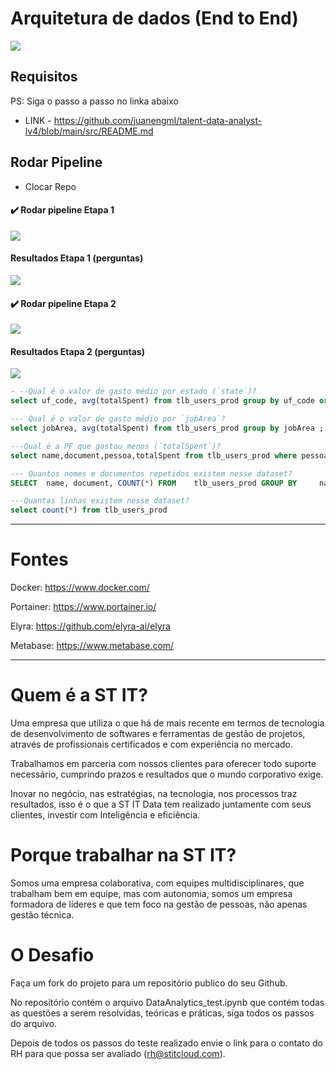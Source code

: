 # Arquitetura de dados (End to End)

![](https://github.com/juanengml/talent-data-analyst-lv4/raw/main/src/Arquitetura%20de%20Dados.png)

## Requisitos 

PS: Siga o passo a passo no linka abaixo

* LINK - https://github.com/juanengml/talent-data-analyst-lv4/blob/main/src/README.md

  
## Rodar Pipeline
  - Clocar Repo 

#### ✔️ Rodar pipeline Etapa 1

![](https://github.com/juanengml/talent-data-analyst-lv4/raw/main/Etapa%201/2021-12-11-23-43-07.gif)
  
#### Resultados Etapa 1 (perguntas)
![](https://github.com/juanengml/talent-data-analyst-lv4/raw/main/Etapa%201/Resultados%20Etapa%201.PNG)


#### ✔️ Rodar pipeline Etapa 2
![](https://github.com/juanengml/talent-data-analyst-lv4/raw/main/Etapa%202/Etapa%202%20-%20Running.gif)


#### Resultados Etapa 2 (perguntas)
![](https://github.com/juanengml/talent-data-analyst-lv4/raw/main/Etapa%202/Resultado%20Etapa%202.gif)

``` sql 
- --Qual é o valor de gasto médio por estado (`state`)?
select uf_code, avg(totalSpent) from tlb_users_prod group by uf_code order by  uf_code desc;

--- Qual é o valor de gasto médio por `jobArea`?
select jobArea, avg(totalSpent) from tlb_users_prod group by jobArea ;,

---Qual é a PF que gastou menos (`totalSpent`)?
select name,document,pessoa,totalSpent from tlb_users_prod where pessoa = 'FISICA' order by totalSpent asc limit 1;

--- Quantos nomes e documentos repetidos existem nesse dataset?
SELECT  name, document, COUNT(*) FROM    tlb_users_prod GROUP BY     name, document HAVING      COUNT(*) > 1

---Quantas linhas existem nesse dataset?
select count(*) from tlb_users_prod

```
--- 


# Fontes 

Docker: https://www.docker.com/

Portainer: https://www.portainer.io/

Elyra: https://github.com/elyra-ai/elyra

Metabase: https://www.metabase.com/




---

# Quem é a ST IT?

Uma empresa que utiliza o que há de mais recente em termos de tecnologia de desenvolvimento de softwares e ferramentas de gestão de projetos, através de profissionais certificados e com experiência no mercado.

Trabalhamos em parceria com nossos clientes para oferecer todo suporte necessário, cumprindo prazos e resultados que o mundo corporativo exige.

Inovar no negócio, nas estratégias, na tecnologia, nos processos traz resultados, isso é o que a ST IT Data tem realizado juntamente com seus clientes, investir com Inteligência e eficiência.




# Porque trabalhar na ST IT?

Somos uma empresa colaborativa, com equipes multidisciplinares, que trabalham bem em equipe, mas com autonomia, somos um empresa formadora de líderes e que tem foco na gestão de pessoas, não apenas gestão técnica.


# O Desafio

Faça um fork do projeto para um repositório publico do seu Github.

No repositório contém o arquivo DataAnalytics_test.ipynb que contém todas as questões a serem resolvidas, teóricas e práticas, siga todos os passos do arquivo.

Depois de todos os passos do teste realizado envie o link para o contato do RH para que possa ser avaliado (rh@stitcloud.com).



